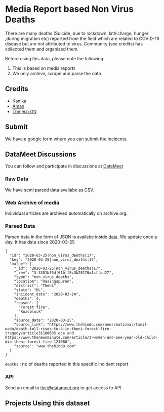 # Media Report based Non Virus Deaths 

There are many deaths (Suicide, due to lockdown, lathicharge, hunger ,during migration etc) reported from the field which are related to COVID-19 disease but are not attributed to virus. Community (see credits) has collected them and organized them. 

Before using this data, please note the following:
 
 1. This is based on media reports
 2. We only archive, scrape and parse the data


## Credits

- [Kanika](https://twitter.com/_kanikas_)
- [Aman](https://twitter.com/CB_Aman)
- [Thejesh GN](https://thejeshgn.com)




## Submit
We have a google form where you can [submit the incidents](https://forms.gle/4BkJvBZH66kS65qbA).


## DataMeet Discussions 
You can follow and participate in discussions at [DataMeet](https://groups.google.com/forum/#!topic/datameet/vIsv3EgrX5s)


### Raw Data
We have semi parsed data availabe as [CSV](https://github.com/datameet/covid19/tree/master/non-virus-deaths-media-reports-backup).

### Web Archive of media
Individual articles are archived automatically on archive.org. 


### Parsed Data
 Parsed data in the form of JSON is availabe inside [data](https://github.com/datameet/covid19/tree/master/data). We update once a day. It has data since 2020-03-25


```
{
  "id": "2020-03-25|non_virus_deaths|17",
  "key": "2020-03-25|non_virus_deaths|17",
  "value": {
    "_id": "2020-03-25|non_virus_deaths|17",
    "_rev": "3-3381b76df61bff8c3b28276a1cffad27",
    "type": "non_virus_deaths",
    "location": "Rasingapuram",
    "district": "Theni",
    "state": "KL",
    "incident_date": "2020-03-24",
    "deaths": 4,
    "reason": [
      "Forest fire",
      "Roadblock"
    ],
    "source_date": "2020-03-25",
    "source_link": "https://www.thehindu.com/news/national/tamil-nadu/death-toll-rises-to-4-in-theni-forest-fire-tragedy/article31160605.ece and https://www.thenewsminute.com/article/3-women-and-one-year-old-child-die-theni-forest-fire-121088",
    "source": "www.thehindu.com"
  }
}
```

`deaths` : no of deaths reported in this specific incident report

### API
Send an email to thej@datameet.org to get access to API.


## Projects Using this dataset
